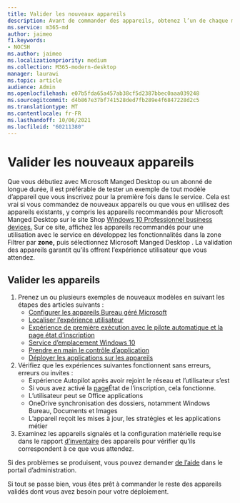 ```yaml
---
title: Valider les nouveaux appareils
description: Avant de commander des appareils, obtenez l’un de chaque modèle et testez-le
ms.service: m365-md
author: jaimeo
f1.keywords:
- NOCSH
ms.author: jaimeo
ms.localizationpriority: medium
ms.collection: M365-modern-desktop
manager: laurawi
ms.topic: article
audience: Admin
ms.openlocfilehash: e07b5fda65a457ab38cf5d2387bbec0aaa039248
ms.sourcegitcommit: d4b867e37bf741528ded7fb289e4f6847228d2c5
ms.translationtype: MT
ms.contentlocale: fr-FR
ms.lasthandoff: 10/06/2021
ms.locfileid: "60211380"
---
```

# <a name="validate-new-devices"></a>Valider les nouveaux appareils

Que vous débutiez avec Microsoft Manged Desktop ou un abonné de longue durée, il est préférable de tester un exemple de tout modèle d’appareil que vous inscrivez pour la première fois dans le service. Cela est vrai si vous commandez de nouveaux appareils ou que vous en utilisez des appareils existants, y compris les appareils recommandés pour Microsoft Manged Desktop sur le site Shop [Windows 10 Professionnel business devices.](https://www.microsoft.com/en-us/windowsforbusiness/view-all-devices) Sur ce site, affichez les appareils recommandés  pour une  utilisation avec le service en développez les fonctionnalités dans la zone Filtrer par **zone,** puis sélectionnez Microsoft Manged Desktop . La validation des appareils garantit qu’ils offrent l’expérience utilisateur que vous attendez.

## <a name="validate-devices"></a>Valider les appareils

1. Prenez un ou plusieurs exemples de nouveaux modèles en suivant les étapes des articles suivants :
    - [Configurer les appareils Bureau géré Microsoft](set-up-devices.md)
    - [Localiser l’expérience utilisateur](localization.md)
    - [Expérience de première exécution avec le pilote automatique et la page état d’inscription](esp-first-run.md)
    - [Service d’emplacement Windows 10](device-location.md)
    - [Prendre en main le contrôle d’application](get-started-app-control.md)
    - [Déployer les applications sur les appareils](deploy-apps.md)
2. Vérifiez que les expériences suivantes fonctionnent sans erreurs, erreurs ou invites :
    - Expérience Autopilot après avoir rejoint le réseau et l’utilisateur s’est
    - Si vous avez activé la [page](esp-first-run.md)État de l’inscription, cela fonctionne.
    - L’utilisateur peut se Office applications
    - OneDrive synchronisation des dossiers, notamment Windows Bureau, Documents et Images
    - L’appareil reçoit les mises à jour, les stratégies et les applications métier
3. Examinez les appareils signalés et la configuration matérielle requise dans le rapport [d’inventaire](../working-with-managed-desktop/device-inventory-report.md) des appareils pour vérifier qu’ils correspondent à ce que vous attendez.

Si des problèmes se produisent, vous pouvez demander [de l’aide](../working-with-managed-desktop/admin-support.md) dans le portail d’administration.

Si tout se passe bien, vous êtes prêt à commander le reste des appareils validés dont vous avez besoin pour votre déploiement.
